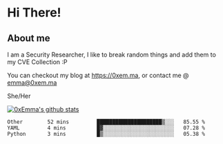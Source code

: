 # Hi There!

## About me
I am a Security Researcher, I like to break random things and add them to my CVE Collection :P 

You can checkout my blog at https://0xem.ma, or contact me @ [emma@0xem.ma](mailto:emma@0xem.ma)

She/Her

[![0xEmma's github stats](https://github-readme-stats.vercel.app/api?username=0xEmma&count_private=true&show_icons=true&theme=dark)](https://github.com/0xEmma)
<!--START_SECTION:waka-->
```text
Other        52 mins         █████████████████████▒░░░   85.55 % 
YAML         4 mins          █▓░░░░░░░░░░░░░░░░░░░░░░░   07.28 % 
Python       3 mins          █▒░░░░░░░░░░░░░░░░░░░░░░░   05.38 % 
```
<!--END_SECTION:waka-->

